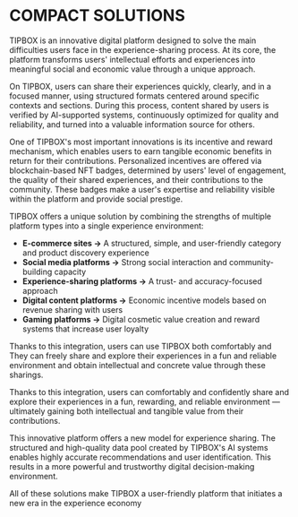# **COMPACT SOLUTIONS**

TIPBOX is an innovative digital platform designed to solve the main difficulties users face in the experience-sharing process. At its core, the platform transforms users' intellectual efforts and experiences into meaningful social and economic value through a unique approach.

On TIPBOX, users can share their experiences quickly, clearly, and in a focused manner, using structured formats centered around specific contexts and sections. During this process, content shared by users is verified by AI-supported systems, continuously optimized for quality and reliability, and turned into a valuable information source for others.

One of TIPBOX's most important innovations is its incentive and reward mechanism, which enables users to earn tangible economic benefits in return for their contributions. Personalized incentives are offered via blockchain-based NFT badges, determined by users' level of engagement, the quality of their shared experiences, and their contributions to the community. These badges make a user's expertise and reliability visible within the platform and provide social prestige.

TIPBOX offers a unique solution by combining the strengths of multiple platform types into a single experience environment:

* **E-commerce sites →** A structured, simple, and user-friendly category and product discovery experience  
* **Social media platforms →** Strong social interaction and community-building capacity  
* **Experience-sharing platforms →** A trust- and accuracy-focused approach  
* **Digital content platforms →** Economic incentive models based on revenue sharing with users  
* **Gaming platforms →** Digital cosmetic value creation and reward systems that increase user loyalty

Thanks to this integration, users can use TIPBOX both comfortably and They can freely share and explore their experiences in a fun and reliable environment and obtain intellectual and concrete value through these sharings.

Thanks to this integration, users can comfortably and confidently share and explore their experiences in a fun, rewarding, and reliable environment — ultimately gaining both intellectual and tangible value from their contributions.

This innovative platform offers a new model for experience sharing. The structured and high-quality data pool created by TIPBOX's AI systems enables highly accurate recommendations and user identification. This results in a more powerful and trustworthy digital decision-making environment.

All of these solutions make TIPBOX a user-friendly platform that initiates a new era in the experience economy 